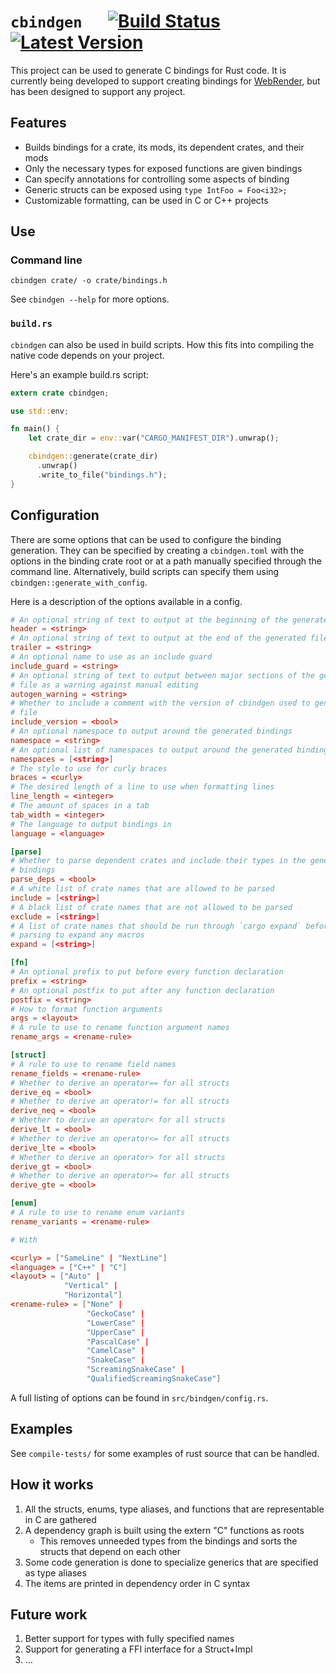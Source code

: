 # `cbindgen` &emsp; [![Build Status]][travis] [![Latest Version]][crates.io]

[Build Status]: https://api.travis-ci.org/rlhunt/cbindgen.svg?branch=master
[travis]: https://travis-ci.org/rlhunt/cbindgen
[Latest Version]: https://img.shields.io/crates/v/cbindgen.svg
[crates.io]: https://crates.io/crates/cbindgen

This project can be used to generate C bindings for Rust code. It is currently being developed to support creating bindings for [WebRender](https://github.com/servo/webrender/), but has been designed to support any project.

## Features

  * Builds bindings for a crate, its mods, its dependent crates, and their mods
  * Only the necessary types for exposed functions are given bindings
  * Can specify annotations for controlling some aspects of binding
  * Generic structs can be exposed using `type IntFoo = Foo<i32>;`
  * Customizable formatting, can be used in C or C++ projects

## Use

### Command line

`cbindgen crate/ -o crate/bindings.h`

See `cbindgen --help` for more options.

### `build.rs`

`cbindgen` can also be used in build scripts. How this fits into compiling the native code depends on your project.

Here's an example build.rs script:
```rust
extern crate cbindgen;

use std::env;

fn main() {
    let crate_dir = env::var("CARGO_MANIFEST_DIR").unwrap();

    cbindgen::generate(crate_dir)
      .unwrap()
      .write_to_file("bindings.h");
}

```

## Configuration

There are some options that can be used to configure the binding generation. They can be specified by creating a `cbindgen.toml` with the options in the binding crate root or at a path manually specified through the command line. Alternatively, build scripts can specify them using `cbindgen::generate_with_config`.

Here is a description of the options available in a config.

```toml
# An optional string of text to output at the beginning of the generated file
header = <string>
# An optional string of text to output at the end of the generated file
trailer = <string>
# An optional name to use as an include guard
include_guard = <string>
# An optional string of text to output between major sections of the generated
# file as a warning against manual editing
autogen_warning = <string>
# Whether to include a comment with the version of cbindgen used to generate the
# file
include_version = <bool>
# An optional namespace to output around the generated bindings
namespace = <string>
# An optional list of namespaces to output around the generated bindings
namespaces = [<string>]
# The style to use for curly braces
braces = <curly>
# The desired length of a line to use when formatting lines
line_length = <integer>
# The amount of spaces in a tab
tab_width = <integer>
# The language to output bindings in
language = <language>

[parse]
# Whether to parse dependent crates and include their types in the generated
# bindings
parse_deps = <bool>
# A white list of crate names that are allowed to be parsed
include = [<string>]
# A black list of crate names that are not allowed to be parsed
exclude = [<string>]
# A list of crate names that should be run through `cargo expand` before
# parsing to expand any macros
expand = [<string>]

[fn]
# An optional prefix to put before every function declaration
prefix = <string>
# An optional postfix to put after any function declaration
postfix = <string>
# How to format function arguments
args = <layout>
# A rule to use to rename function argument names
rename_args = <rename-rule>

[struct]
# A rule to use to rename field names
rename_fields = <rename-rule>
# Whether to derive an operator== for all structs
derive_eq = <bool>
# Whether to derive an operator!= for all structs
derive_neq = <bool>
# Whether to derive an operator< for all structs
derive_lt = <bool>
# Whether to derive an operator<= for all structs
derive_lte = <bool>
# Whether to derive an operator> for all structs
derive_gt = <bool>
# Whether to derive an operator>= for all structs
derive_gte = <bool>

[enum]
# A rule to use to rename enum variants
rename_variants = <rename-rule>

# With

<curly> = ["SameLine" | "NextLine"]
<language> = ["C++" | "C"]
<layout> = ["Auto" |
            "Vertical" |
            "Horizontal"]
<rename-rule> = ["None" |
                 "GeckoCase" |
                 "LowerCase" |
                 "UpperCase" |
                 "PascalCase" |
                 "CamelCase" |
                 "SnakeCase" |
                 "ScreamingSnakeCase" |
                 "QualifiedScreamingSnakeCase"]
```

A full listing of options can be found in `src/bindgen/config.rs`.

## Examples

See `compile-tests/` for some examples of rust source that can be handled.

## How it works

1. All the structs, enums, type aliases, and functions that are representable in C are gathered
2. A dependency graph is built using the extern "C" functions as roots
    * This removes unneeded types from the bindings and sorts the structs that depend on each other
3. Some code generation is done to specialize generics that are specified as type aliases
4. The items are printed in dependency order in C syntax

## Future work

1. Better support for types with fully specified names
2. Support for generating a FFI interface for a Struct+Impl
3. ...
